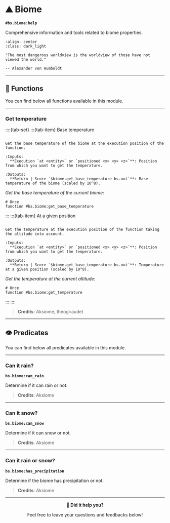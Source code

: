 # ⛰️ Biome

**`#bs.biome:help`**

Comprehensive information and tools related to biome properties.

```{image} /_imgs/modules/biome.png
:align: center
:class: dark_light
```

```{epigraph}
"The most dangerous worldview is the worldview of those have not viewed the world."

-- Alexander von Humboldt
```

---

## 🔧 Functions

You can find below all functions available in this module.

---

### Get temperature

::::{tab-set}
:::{tab-item} Base temperature

```{function} #bs.biome:get_base_temperature

Get the base temperature of the biome at the execution position of the function.

:Inputs:
  **Execution `at <entity>` or `positioned <x> <y> <z>`**: Position from which you want to get the temperature.

:Outputs:
  **Return | Score `$biome.get_base_temperature bs.out`**: Base temperature of the biome (scaled by 10^8).
```

*Get the base temperature of the current biome:*

```mcfunction
# Once
function #bs.biome:get_base_temperature
```

:::
:::{tab-item} At a given position

```{function} #bs.biome:get_temperature

Get the temperature at the execution position of the function taking the altitude into account.

:Inputs:
  **Execution `at <entity>` or `positioned <x> <y> <z>`**: Position from which you want to get the temperature.

:Outputs:
  **Return | Score `$biome.get_base_temperature bs.out`**: Temperature at a given position (scaled by 10^8).
```

*Get the temperature at the current altitude:*

```mcfunction
# Once
function #bs.biome:get_temperature
```

:::
::::

> **Credits**: Aksiome, theogiraudet

---

## 👁️ Predicates

You can find below all predicates available in this module.

---

### Can it rain?

**`bs.biome:can_rain`**

Determine if it can rain or not.

> **Credits**: Aksiome

---

### Can it snow?

**`bs.biome:can_snow`**

Determine if it can snow or not.

> **Credits**: Aksiome

---

### Can it rain or snow?

**`bs.biome:has_precipitation`**

Determine if the biome has precipitation or not.

> **Credits**: Aksiome

---

<div id="gs-comments" align=center>

**💬 Did it help you?**

Feel free to leave your questions and feedbacks below!

</div>
